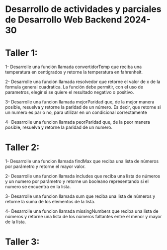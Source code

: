 # Desarrollo de actividades y parciales de Desarrollo Web Backend 2024-30

# Taller 1:

1- Desarrolle una función llamada convertidorTemp que reciba una temperatura en centigrados y retorne la temperatura en fahrenheit.

2- Desarrolle una función llamada resolvedor que retorne el valor de x de la formula general cuadratica. La función debe permitir, con el uso de parametros, elegir si se quiere el resultado negativo o positivo.

3- Desarrolle una funcion llamada mejorParidad que, de la mejor manera posible, resuelva y retorne la paridad de un número. Es decir, que retorne si un numero es par o no, para utilizar en un condicional correctamente

4- Desarrolle una funcion llamada peorParidad que, de la peor manera posible, resuelva y retorne la paridad de un numero.

# Taller 2: 

1-  Desarrolle una funcion llamada findMax que reciba una lista de números por parámetro y retorne el mayor valor.

2- Desarrolle una funcion llamada includes que reciba una lista de números y un numero por parámetro y retorne un booleano representando si el numero se encuentra en la lista.

3- Desarrolle una funcion llamada sum que reciba una lista de números y retorne la suma de los elementos de la lista.

4- Desarrolle una funcion llamada missingNumbers que reciba una lista de números y retorne una lista de los números faltantes entre el menor y mayor de la lista.



# Taller 3: 
